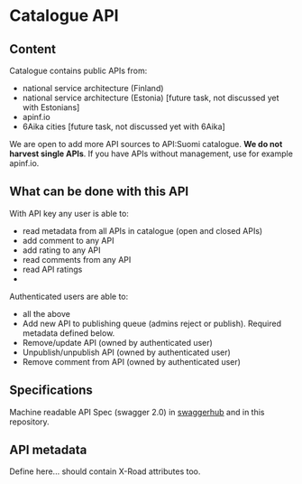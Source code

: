 # Catalogue API

## Content
Catalogue contains public APIs from: 
* national service architecture (Finland)
* national service architecture (Estonia) [future task, not discussed yet with Estonians]
* apinf.io 
* 6Aika cities [future task, not discussed yet with 6Aika]

We are open to add more API sources to API:Suomi catalogue. **We do not harvest single APIs**. If you have APIs without management, use for example apinf.io.  

## What can be done with this API
With API key any user is able to: 
* read metadata from all APIs in catalogue (open and closed APIs)
* add comment to any API
* add rating to any API
* read comments from any API
* read API ratings
* 

Authenticated users are able to:
* all the above
* Add new API to publishing queue (admins reject or publish). Required metadata defined below. 
* Remove/update API (owned by authenticated user)
* Unpublish/unpublish API (owned by authenticated user)
* Remove comment from API (owned by authenticated user)

## Specifications 
Machine readable API Spec (swagger 2.0) in [swaggerhub](https://swaggerhub.com/api/kyyberi/APISuomi-2.0-catalogue-api/0.1) and in this repository. 

## API metadata
Define here... should contain X-Road attributes too. 
